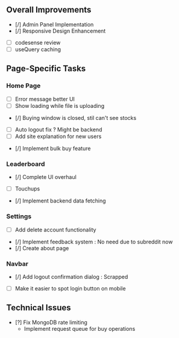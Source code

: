 ## Overall Improvements
- [/] Admin Panel Implementation
- [/] Responsive Design Enhancement
- [ ] codesense review
- [ ] useQuery caching

## Page-Specific Tasks

### Home Page
- [ ] Error message better UI
- [ ] Show loading while file is uploading
- [/] Buying window is closed, stil can't see stocks
- [ ] Auto logout fix ? Might be backend
- [ ] Add site explanation for new users
- [/] Implement bulk buy feature

### Leaderboard
- [/] Complete UI overhaul
- [ ] Touchups
- [/] Implement backend data fetching

### Settings
- [ ] Add delete account functionality
- [/] Implement feedback system : No need due to subreddit now
- [/] Create about page

### Navbar
- [/] Add logout confirmation dialog : Scrapped
- [ ] Make it easier to spot login button on mobile

## Technical Issues
- [?] Fix MongoDB rate limiting
    - Implement request queue for buy operations

